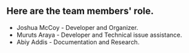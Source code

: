 ## Here are the team members' role.
* Joshua McCoy - Developer and Organizer.
* Muruts Araya - Developer and Technical issue assistance.
* Abiy Addis - Documentation and Research.

